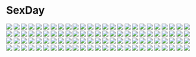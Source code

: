 # SexDay
![](https://konachan.com/image/66498119be22985610f147181ce88e73/Konachan.com%20-%20112552%20blue_eyes%20cathy_inaba%20headphones%20magnet_%28vocaloid%29%20megurine_luka%20pink_hair%20vocaloid.jpg)
![](https://konachan.com/jpeg/bed7c67ddae29d4cf8503e95eae2e6b5/Konachan.com%20-%20272462%202girls%20black_hair%20blush%20bow%20cyan%20long_hair%20pantyhose%20purple_eyes%20purple_hair%20red_eyes%20shinjou_akane%20short_hair%20skirt%20socks%20ssss.gridman%20toosaka_asagi.jpg)
![](https://konachan.com/image/82176382dedfe16cc929c18116f3c6e1/Konachan.com%20-%2091023%20black_hair%20black_rock_shooter%20blue_eyes%20fire%20kuroi_mato%20red_eyes.jpg)
![](https://konachan.com/image/35ee489320b332d00df8bf30f15233d2/Konachan.com%20-%20241732%202girls%20ainy77%20blue_hair%20bow%20christmas%20doremy_sweet%20dress%20hat%20kishin_sagume%20pink_eyes%20pink_hair%20santa_costume%20santa_hat%20short_hair%20touhou%20wings.jpg)
![](https://konachan.com/jpeg/120468902ccf012aac9d1c130b0e4f12/Konachan.com%20-%20165722%202girls%20bikini%20blue_eyes%20blue_hair%20blush%20breasts%20cleavage%20flowers%20navel%20nitroplus%20pink_eyes%20pink_hair%20razuchi%20rose%20sonico%20swimsuit%20twintails%20vocaloid.jpg)
![](https://konachan.com/image/8264071861344c96d5ffcc46296322c9/Konachan.com%20-%2021067%20dears%20green_hair%20long_hair%20red_eyes%20ren_%28dears%29.jpg)
![](https://konachan.com/image/ee745e16cb5dd535fd025e49e5d11861/Konachan.com%20-%20302635%20animal_ears%20ass%20blush%20breasts%20collar%20foxgirl%20idolmaster%20idolmaster_cinderella_girls%20nopan%20pink_eyes%20pink_hair%20ryuuno6%20tail%20thighhighs%20yumemi_riamu.jpg)
![](https://konachan.com/image/a1efef287c813eff396d0295159b46f7/Konachan.com%20-%207947%20berrys%20coca_cola%20drink%20sasaki_mutsumi%20sphere%20tsukahara_yukino.jpg)
![](https://konachan.com/image/82cac24b939fad45034b21a435b92ded/Konachan.com%20-%20135840%20eiyuu_densetsu%20falcom%20francis_%28ohne%29%20long_hair%20moon%20nayuta_no_kiseki%20noi_%28nayuta_no_kiseki%29%20purple_eyes%20purple_hair%20tagme%20twintails.jpg)
![](https://konachan.com/jpeg/15ebf98350c15ea96ef2701a0bc408a1/Konachan.com%20-%2097581%20ass%20brown_hair%20censored%20game_cg%20green_eyes%20iro_ni_ide_ni_keri_waga_koi_wa%20maid%20narumi_yuu%20penis%20pussy%20sex%20suzueda_komachi%20windmill_%28company%29.jpg)
![](https://konachan.com/image/c7f9738d25fca1db0b122d9ce3eebac5/Konachan.com%20-%20260543%20anthropomorphism%20azur_lane%20breasts%20chinese_clothes%20chinese_dress%20cleavage%20elbow_gloves%20gloves%20long_hair%20purple_eyes%20swd3e2%20twintails%20white_hair.jpg)
![](https://konachan.com/image/ab7737ba1305acf50e7bb850014c7b0e/Konachan.com%20-%2048329%20chuukarudoruhu%20panties%20skirt%20tatara_kogasa%20touhou%20umbrella%20underwear.jpg)
![](https://konachan.com/image/ac539145b074b349cb13c307d6dd298e/Konachan.com%20-%20177684%20akatsuki_%28kancolle%29%20anthropomorphism%20clouds%20fuyouchu%20hat%20kantai_collection%20long_hair%20purple_eyes%20purple_hair%20school_uniform%20skirt%20sky%20thighhighs.jpg)
![](https://konachan.com/jpeg/044117a5b4407c9fb7b9d491f24708a5/Konachan.com%20-%20293201%20building%20city%20clouds%20hatsune_miku%20sky%20sunset%20twintails%20vocaloid%20yyb.jpg)
![](https://konachan.com/jpeg/52d4bdf5048b40371e5d357375f4a9cb/Konachan.com%20-%20266920%20blonde_hair%20blush%20breasts%20clouds%20cum%20game_cg%20long_hair%20navel%20night%20nipples%20nude%20penis%20sayori%20sex%20sky%20stars%20tentacle_games%20uncensored%20water.jpg)
![](https://konachan.com/jpeg/47eb2ecb3274e7a6c166974d778de689/Konachan.com%20-%2031213%20breasts%20censored%20cum%20game_cg%20lyrical_lyric%20marmalade%20mikeou%20nipples%20open_shirt%20panties%20panty_pull%20pussy%20school_uniform%20twintails%20underwear.jpg)
![](https://konachan.com/jpeg/b3cdfa514b5349e40046dc7e3d9a525e/Konachan.com%20-%20176128%20apple%20blue_eyes%20blush%20bow%20chiri_%28atlanta%29%20chuablesoft%20flowers%20food%20fruit%20game_cg%20hinohara_kei%20long_hair%20orange_hair%20ribbons%20stairs%20torii%20yukata.jpg)
![](https://konachan.com/image/8867a27aad9996584e6fa8ea640fbab8/Konachan.com%20-%2037604%20bed%20nia_teppelin%20signed%20tengen_toppa_gurren_lagann.jpg)
![](https://konachan.com/image/5c439433881c19eec62e73b6bae09842/Konachan.com%20-%20123732%202girls%20black_hair%20black_rock_shooter%20dark_skin%20kuroi_mato%20red_eyes%20space%20white_hair%20white_rock_shooter.jpg)
![](https://konachan.com/image/39ef03ef81efbdba9381c9ade8bdb045/Konachan.com%20-%20229182%20blush%20breasts%20cleavage%20green_eyes%20long_hair%20navel%20ponytail%20purple_hair%20sheska_xue%20shorts%20sunglasses%20tattoo%20toujou_nozomi%20white.jpg)
![](https://konachan.com/image/cffd8f14df974c07677a79172061c2ec/Konachan.com%20-%2010237%20barefoot%20breasts%20brown_hair%20carnelian%20cleavage%20no_bra%20orange%20orange_hair%20quilt%20ribbons%20short_hair%20watermark.jpg)
![](https://konachan.com/jpeg/6854a45e46c2f130eceb30db84228a8e/Konachan.com%20-%20298288%20andrew%20breast_grab%20eria_the_water_charmer%20long_hair%20nipples%20wink%20yu-gi-oh.jpg)
![](https://konachan.com/image/46e32bdb4813d3211261d662d11ec0bb/Konachan.com%20-%20203345%20asutora%20hatsune_miku%20vocaloid.jpg)
![](https://konachan.com/jpeg/a655480c98ff94e50515ea74fd454dca/Konachan.com%20-%20231682%20animal_ears%20blonde_hair%20bow%20brown_hair%20fang%20flowers%20foxgirl%20hat%20long_hair%20petals%20red_eyes%20short_hair%20tail%20touhou%20wolfgirl%20yakumo_ran%20yellow_eyes.jpg)
![](https://konachan.com/image/0f287960282c0937df419e897810e828/Konachan.com%20-%20175133%20animal_ears%20bow%20hat%20long_hair%20mahou_shoujo_madoka_magica%20mahou_shoujo_madoka_magica_movie%20momoe_nagisa%20navel%20pantyhose%20red_eyes%20white_hair%20yaegorou.jpg)
![](https://konachan.com/image/08f90e59566da688c8235ad12400f157/Konachan.com%20-%20122643%20bicolored_eyes%20blonde_hair%20boku_wa_tomodachi_ga_sukunai%20hasegawa_kobato%20loli%20long_hair%20tagme%20zoom_layer.jpg)
![](https://konachan.com/image/6156ad6f10fb18c52d867244b5876275/Konachan.com%20-%20257224%20animal%20blush%20building%20christmas%20city%20close%20fish%20gray_hair%20green_eyes%20original%20reflection%20tree%20water%20wingheart.jpg)
![](https://konachan.com/image/d2b2888ac5aee10c3ce4f5b1b29e33d1/Konachan.com%20-%2023995%20jigoku_shoujo.jpg)
![](https://konachan.com/image/150c1d3335a5ebafa2f0b052092699ae/Konachan.com%20-%20109251%20animal%20arcanine%20articuno%20bird%20dog%20moltres%20pokemon%20sky%20tree%20unown%20wingull%20zapdos.jpg)
![](https://konachan.com/image/c692c72fe296285b188992f1ee510d4b/Konachan.com%20-%2071629%20japanese_clothes%20kimono%20nami%20one_piece%20orange_hair.jpg)
![](https://konachan.com/image/77280299ff30c689d2ba54323e511eba/Konachan.com%20-%20115513%20blue_hair%20cherry_blossoms%20flowers%20ilolamai%20petals%20school_uniform%20tagme%20thighhighs%20twintails.jpg)
![](https://konachan.com/jpeg/5cec8f108d10c86791fcaec58c760e87/Konachan.com%20-%20238045%20aqua_eyes%20ashfair%20black_hair%20blush%20breasts%20elma_%28maidragon%29%20glasses%20nipples%20no_bra%20see_through%20shirt%20short_hair%20wet%20white.jpg)
![](https://konachan.com/image/d83b1b355bdef76e66c80b5deffd0e11/Konachan.com%20-%20165347%20animal%20aqua_eyes%20aqua_hair%20bird%20blonde_hair%20blue_eyes%20gloves%20green_eyes%20green_hair%20gumi%20hat%20hatsune_miku%20kagamine_rin%20pink_hair%20ribbons%20vocaloid.jpg)
![](https://konachan.com/image/21099d71166543dd334d7e421cc9cf18/Konachan.com%20-%20200516%202girls%20blue_hair%20blush%20bow%20breasts%20cameltoe%20hat%20long_hair%20nagae_iku%20nipples%20no_bra%20panties%20pantyhose%20pregnant%20ribbons%20touhou%20underwear%20white.jpg)
![](https://konachan.com/image/0cc736c0f0d4c8ce8de80957e697cd5b/Konachan.com%20-%20163780%20armored_titan%20gonz_tanaka%20mikasa_ackerman%20shingeki_no_kyojin.jpg)
![](https://konachan.com/image/de013e73c12f837aed0c37da2c251a5e/Konachan.com%20-%20276266%20hanasei%20moon%20original%20scenic%20train.jpg)
![](https://konachan.com/image/ca73ca0a44dacfb7d63b05d346db0bc5/Konachan.com%20-%2055193%20alice_%28pandora_hearts%29%20pandora_hearts.jpg)
![](https://konachan.com/image/1cb64b8434d0cf31d6bd9fb23afd8ef6/Konachan.com%20-%205004%20ayasaki_hayate%20hayate_no_gotoku%20male%20sanzenin_nagi.jpg)
![](https://konachan.com/image/182c7da310c185e49104f1c5e42e0f74/Konachan.com%20-%2054026%20bikini%20blue%20blue_eyes%20blue_hair%20brown_hair%20kokonobi%20red_eyes%20sakura_musubi%20short_hair%20swimsuit.jpg)
![](https://konachan.com/jpeg/9db28c236ac2f240f8f8e9dc02f1e0a0/Konachan.com%20-%20284279%202girls%20aqua_eyes%20blush%20bra%20braids%20breasts%20cameltoe%20cleavage%20dressing%20ezoshika%20headband%20long_hair%20navel%20panties%20ponytail%20skirt%20underwear%20undressing.jpg)
![](https://konachan.com/jpeg/4c93af39864a9895931c44ae76a53d6f/Konachan.com%20-%20298039%20braids%20brown_hair%20gray_hair%20group%20hoodie%20kimono%20male%20minase_kou%20mousegirl%20original%20phone%20short_hair%20shrine%20twins%20twintails%20vocaloid%20voiceroid.jpg)
![](https://konachan.com/jpeg/f2932f5a17516039ce2f0aa87bc59547/Konachan.com%20-%20157312%20bed%20brown_hair%20cum%20game_cg%20long_hair%20mebae%20nonohara_miki%20sakura_anna%20sleeping%20tanuki_soft.jpg)
![](https://konachan.com/jpeg/e2fb4a8d11f1acb86b8a4c2dabe5e719/Konachan.com%20-%20274301%20breasts%20cameltoe%20gradient%20idolmaster%20jougasaki_mika%20long_hair%20nipples%20no_bra%20p-nekoe%20panties%20pink_eyes%20pink_hair%20ponytail%20stars%20topless%20underwear.jpg)
![](https://konachan.com/jpeg/72bd8d4fa7379895d76aee94e5f8fa21/Konachan.com%20-%20176277%20blue_eyes%20blue_hair%20chama_%28painter%29%20cirno%20fairy%20short_hair%20touhou%20wings.jpg)
![](https://konachan.com/image/e6792f8472b6a8673a1e0d2dec8ff06c/Konachan.com%20-%20242911%20building%20green_hair%20hat%20moriya_suwako%20ryougo%20short_hair%20skirt%20sky%20touhou%20tree.jpg)
![](https://konachan.com/jpeg/3a8704f008a64b4ef01203ef6b78d8b2/Konachan.com%20-%2057158%20animal_ears%20blue_eyes%20i.s.w.%20rei-sama%20tagme.jpg)
![](https://konachan.com/jpeg/d21ad8c0ce2a488a9d236171b214b4af/Konachan.com%20-%20196903%20breasts%20censored%20game_cg%20kujiragami_no_tearstilla%20long_hair%20mikagami_mamizu%20nipples%20nude%20pussy%20spread_legs%20tenkawa_mitsuki%20water%20whirlpool.jpg)
![](https://konachan.com/jpeg/58637a144b41690bb9e41d82929a9dde/Konachan.com%20-%20252500%20green_eyes%20green_hair%20hatsune_miku%20long_hair%20naka_%28nicovideo14185763%29%20signed%20twintails%20vocaloid.jpg)
![](https://konachan.com/image/6693eb3bb984c8d288d3189b1f073fb6/Konachan.com%20-%20242431%20all_male%20animal%20bandage%20blonde_hair%20blue_hair%20brown_eyes%20dog%20green_eyes%20headphones%20long_hair%20male%20seragaki_aoba%20short_hair%20tenyo0819%20watermark.jpg)
![](https://konachan.com/jpeg/9abdd4183da4f14cf1fb96a093ae86e8/Konachan.com%20-%20297491%20glasses%20horns%20original%20tameiki%20thighhighs.jpg)
![](https://konachan.com/image/9537ff33c254a770fb853cde9b96d315/Konachan.com%20-%20196614%202girls%20blue_eyes%20blush%20bow%20breasts%20choker%20cleavage%20dress%20flowers%20gloves%20headdress%20nelson%20petals%20ponytail%20rodney%20shoujo_ai%20suit%20uiu%20wedding%20wink.jpg)
![](https://konachan.com/image/00c328244a6b62d1ca25215b2211477e/Konachan.com%20-%2059620%20animal_ears%20aquarian_age%20blue_eyes%20catgirl%20mikagami_mamizu%20nozomi_yuuki%20panties%20tagme%20tail%20thighhighs%20underwear.jpg)
![](https://konachan.com/image/26ed04900e5fd4f1e2a8707b39851c4e/Konachan.com%20-%2093619%20dress%20haruna_%28kore_wa_zombie_desu_ka%3F%29%20hat%20kore_wa_zombie_desu_ka%3F%20pass-d%20purple_eyes%20thighhighs%20weapon%20white.jpg)
![](https://konachan.com/jpeg/0db2a99a816c0f6dd0dd01acad1f68bd/Konachan.com%20-%20200740%20blonde_hair%20breasts%20cleavage%20corset%20dress%20elbow_gloves%20gloves%20hat%20kirisame_marisa%20long_hair%20petals%20touhou%20untsue%20witch%20witch_hat%20yellow_eyes.jpg)
![](https://konachan.com/jpeg/c902301d4e74e0ba75c1b58edb26fcae/Konachan.com%20-%2065313%20demon%20koakuma%20pointed_ears%20touhou.jpg)
![](https://konachan.com/image/a2c701a565a7cef86e8455fe3865819c/Konachan.com%20-%20200533%20black_hair%20breast_hold%20brown_hair%20dress%20elbow_gloves%20feathers%20gloves%20group%20headdress%20instrument%20long_hair%20original%20qghy%20red_eyes%20towel%20violin.jpg)
![](https://konachan.com/jpeg/ce18f6e17fc626e0ef3da79a95eb8332/Konachan.com%20-%20230608%202girls%20blush%20boots%20bow%20brown_eyes%20brown_hair%20chibi%20dress%20flowers%20genderswap%20gloves%20hat%20headdress%20ko_kyuu%20long_hair%20pantyhose%20rose%20stars%20waifu2x%20wand.jpg)
![](https://konachan.com/jpeg/335e56dff41dad9d1e9cc44ae2a76239/Konachan.com%20-%20124206%20ball%20blonde_hair%20book%20bow%20food%20fruit%20goggles%20green_eyes%20green_hair%20group%20gumi%20kagamine_rin%20long_hair%20male%20orange%20suit%20tie%20twintails%20vocaloid.jpg)
![](https://konachan.com/image/3af8149f7fe130c54e0d7944bd4a0264/Konachan.com%20-%20177462%20akiyama_mio%20food%20grass%20hirasawa_yui%20k-on%21%20kotobuki_tsumugi%20leaves%20nakano_azusa%20school_uniform%20tainaka_ritsu.jpg)
![](https://konachan.com/jpeg/5429ad2e5dd043c819136232d7cde87f/Konachan.com%20-%20139457%20fortissimo__akkord%3Absusvier%20game_cg%20ooba_kagerou%20sagara_ichigo.jpg)
![](https://konachan.com/image/b5df53f18ea0472460d943dfcbb72bcb/Konachan.com%20-%2036104%20bra%20haruiro_ouse%20panties%20purple_software%20scan%20sugawara_kikyou%20tsukimori_hiro%20underwear%20undressing.jpg)
![](https://konachan.com/image/710087aebac93e1eb0625bd457d8e93d/Konachan.com%20-%2097739%20akemi_homura%20baseball_bat%20blue_hair%20bow%20cat_smile%20gaketsu%20green_eyes%20izumi_konata%20kaname_madoka%20kyuubee%20long_hair%20lucky_star%20purple_hair%20twintails.jpg)
![](https://konachan.com/image/93fd2260e03a2df5d25ee3a7e2c80afe/Konachan.com%20-%2047424%20kamina%20simon%20tengen_toppa_gurren_lagann%20yoko_littner.jpg)
![](https://konachan.com/image/b57b9f97db66ccd92dfdbbb3875b9d84/Konachan.com%20-%20181998%20blue_eyes%20book%20ghost%20green_eyes%20green_hair%20hatsune_miku%20megurine_luka%20pink_hair%20shoujo_ai%20twintails%20vocaloid.jpg)
![](https://konachan.com/image/fd42942ed968d0caa648fb0fee2a1854/Konachan.com%20-%20130303%20blue_hair%20original%20panties%20pink_hair%20pussy%20source_star%20uncensored%20underwear.jpg)
![](https://konachan.com/image/1d226c0e79b9bcd0a782919428dccfb0/Konachan.com%20-%20170308%20book%20brown_eyes%20brown_hair%20fai%20hidamari_sketch%20kneehighs%20school_uniform%20short_hair%20yuno.jpg)
![](https://konachan.com/image/4d4ea42b39edc04e4edc4d9f08336576/Konachan.com%20-%20110723%20animal%20bird%20blue_eyes%20brown_hair%20butterfly%20original%20sky%20vient.jpg)
![](https://konachan.com/jpeg/fd6d4eb957d6bfbabaa595a14a6cf5d6/Konachan.com%20-%20244392%20anthropomorphism%20blonde_hair%20blush%20hug%20kantai_collection%20long_hair%20momoniku%20ribbons%20scarf%20school_uniform%20skirt%20watermark%20white%20yuudachi_%28kancolle%29.jpg)
![](https://konachan.com/image/18e1f104da57be35b80fe4af21301a12/Konachan.com%20-%2017473%20amon%20witch_hunter_robin.jpg)
![](https://konachan.com/jpeg/e15ca81561c317f22513ee7cfa04057d/Konachan.com%20-%20238266%20aqua_eyes%20blonde_hair%20blush%20boku_to_koi_suru_ponkotsu_akuma%20breasts%20feathers%20fujima_emiri%20long_hair%20navel%20nipples%20nude%20sayori%20scan%20smile%20wings%20wink.jpg)
![](https://konachan.com/jpeg/c84afe6849c130da388ef88186907eb9/Konachan.com%20-%20238949%20brown_eyes%20brown_hair%20close%20long_hair%20petals%20senoo_aoi%20sword%20sword_art_online%20weapon%20yuuki_asuna.jpg)
![](https://konachan.com/jpeg/54ebfda9028ef0d1fe69241ff29a45ca/Konachan.com%20-%20244199%20araragi_karen%20bakemonogatari%20barefoot%20close%20monogatari_%28series%29%20nisemonogatari%20tagme_%28artist%29.jpg)
![](https://konachan.com/image/475b3aab15b4bdf3fcca07dd66f8fb31/Konachan.com%20-%2086963%20flowers%20headphones%20muku-no%20nene_nene%20school_uniform%20utau%20water%20wet.jpg)
![](https://konachan.com/image/220cb0c6e411d3028131e2d970987cf4/Konachan.com%20-%20173451%20all_male%20animal_ears%20blonde_hair%20chung_%28elsword%29%20elsword%20fuyugasumi%20green_eyes%20male.jpg)
![](https://konachan.com/jpeg/06b2453035023a3bb0683455bc3e3462/Konachan.com%20-%20213634%20ass%20blonde_hair%20breasts%20long_hair%20nipples%20nude%20original%20rikku_hanari%20water%20wings.jpg)
![](https://konachan.com/jpeg/d5c919b8b73c017a2b07b888c41debd7/Konachan.com%20-%20174182%20blonde_hair%20brown_hair%20dress%20game_cg%20hug%20kobuichi%20long_hair%20male%20purple_eyes%20ribbons%20saginomori_tooru%20shirley_warwick%20short_hair%20yuzusoft.jpg)
![](https://konachan.com/jpeg/c077b8f3b1e84e9265a7561f85b61b8c/Konachan.com%20-%20262034%20barefoot%20bath%20bathtub%20hatsune_miku%20mirror%20reflection%20signed%20takepon1123%20vocaloid.jpg)
![](https://konachan.com/image/814f93ea18183c54220aafd91b1774b2/Konachan.com%20-%20292549%20aqua_eyes%20arknights%20building%20cape%20city%20dress%20flowers%20gray_hair%20group%20hat%20headphones%20long_hair%20motorcycle%20paper%20ponytail%20rose%20shade%20twintails%20witch_hat.jpg)
![](https://konachan.com/image/83a0857fc78ce7c21ee2ab1741f69c39/Konachan.com%20-%20224926%20aliasing%20animal_ears%20blush%20bow%20brown_hair%20elbow_gloves%20foxgirl%20gloves%20green_eyes%20long_hair%20original%20ribbons%20saichuu%20school_uniform%20tail%20thighhighs.jpg)
![](https://konachan.com/jpeg/aa6bb8bb1342b5995987faa0f80e8c6c/Konachan.com%20-%20258234%20animal_ears%20blonde_hair%20gun%20lynette_bishop%20panties%20scarf%20shimada_fumikane%20strike_witches%20tail%20underwear%20waifu2x%20weapon.jpg)
![](https://konachan.com/image/6cefba45bd418d261dd62162344ff34f/Konachan.com%20-%2074736%20arakawa_under_the_bridge%20ichinomiya_kou%20kyang692%20nino_%28arakawa_under_the_bridge%29.jpg)
![](https://konachan.com/jpeg/370f8f2aa1a9337c40d0d2a6a2310336/Konachan.com%20-%20285564%20beach%20black_hair%20blue_eyes%20blush%20bow%20breast_hold%20clouds%20dress%20long_hair%20miyashita_maka%20original%20petals%20ponytail%20school_uniform%20sky%20water.jpg)
![](https://konachan.com/image/be5fc32a7c21834fa17b90a16f5629e9/Konachan.com%20-%20179171%20aqua_eyes%20imizu_%28nitro_unknown%29%20mechagirl%20original%20short_hair%20white_hair.jpg)
![](https://konachan.com/jpeg/8b2d50a9de2286dff973aeaead79bd6a/Konachan.com%20-%20303902%20aki99%20angel%20anus%20ass%20bondage%20breasts%20close%20crimvael%20ishuzoku_reviewers%20lymee%20nipples%20pussy%20spread_pussy%20uncensored%20yuri.jpg)
![](https://konachan.com/image/e0f8b1b3f43a4df82c1c0a796b96cba2/Konachan.com%20-%2025401%20eureka_seven%20kobayashi_yuji%20talho_yuuki.jpg)
![](https://konachan.com/jpeg/f7e35d526139cbfded35d6b614522424/Konachan.com%20-%2033362%20close%20kitsu_chiri%20sayonara_zetsubou_sensei.jpg)
![](https://konachan.com/image/990cf89dbb4c536e5b6fca1d803cddd3/Konachan.com%20-%20175449%20blue_eyes%20blue_hair%20hatsune_miku%20kimono%20long_hair%20michi_%28iawei%29%20snow%20tree%20twintails%20umbrella%20vocaloid%20wedding_attire%20winter%20yuki_miku.jpg)
![](https://konachan.com/image/e06e9519af6dee726aeb5c9d3ee46639/Konachan.com%20-%20102585%202girls%20loli%20sairenji_haruna%20to_love_ru%20yuuki_mikan.jpg)
![](https://konachan.com/image/e4ab421a022bd0143c70b2a9cc7daa99/Konachan.com%20-%20111491%20blue_eyes%20brown_hair%20christmas%20flowers%20green_eyes%20green_hair%20long_hair%20pink_hair%20ragnarok_online%20ribbons%20tagme%20watermark.jpg)
![](https://konachan.com/image/af2bdecdb3f45529f53875963bbcdb5f/Konachan.com%20-%20156572%202girls%20alfred%20blue_eyes%20blue_hair%20blush%20original%20pink_eyes%20pink_hair%20shoujo_ai.jpg)
![](https://konachan.com/jpeg/94da486a84605c526294270025d66e24/Konachan.com%20-%20231988%202girls%20barefoot%20black_hair%20breast_grab%20breasts%20dark_skin%20long_hair%20magic%20nude%20red_eyes%20red_hair%20rexystark%20signed%20tan_lines%20tribadism%20yuri.jpg)
![](https://konachan.com/image/c6361f80cdf1bd250993fa6b8b283bba/Konachan.com%20-%2081991%20final_fantasy%20final_fantasy_xiii%20green_eyes%20necklace%20oerba_dia_vanille%20pink_hair%20white.jpg)
![](https://konachan.com/jpeg/f3cde04fbe341b5ce8bb4ea8dc409422/Konachan.com%20-%20221650%20animal_ears%20bunnygirl%20cigarette%20cube85%20drink%20inubashiri_momiji%20kawashiro_nitori%20military%20reisen_udongein_inaba%20touhou%20wolfgirl.jpg)
![](https://konachan.com/image/9f4e08293c18b338691103d13990327c/Konachan.com%20-%2051228%20guitar%20instrument%20k-on%21%20nakano_azusa.jpg)
![](https://konachan.com/jpeg/bcc1f1453b28b7d8e1eebc6348f9a28f/Konachan.com%20-%20160792%202girls%20christa_renz%20shingeki_no_kyojin%20tears%20tokiji%20ymir_%28shingeki_no_kyojin%29.jpg)
![](https://konachan.com/image/15d05d226b736bb04bf5e7249d3624b1/Konachan.com%20-%20144425%20alcot%20barefoot%20blush%20breast_hold%20breasts%20brown_hair%20cleavage%20game_cg%20green_eyes%20kirihara_saori%20long_hair%20naka_no_hito_nado_inai%20narumi_yuu%20topless.jpg)
![](https://konachan.com/jpeg/80416031114d7fb78790dd68695829a8/Konachan.com%20-%20260535%20bra%20breasts%20censored%20chabashira_sae%20ginhaha%20gray_hair%20long_hair%20navel%20nipples%20open_shirt%20ponytail%20pussy%20spread_legs%20torn_clothes%20underwear%20yellow_eyes.jpg)
![](https://konachan.com/image/68cea00860f6cc2dc30ebc5c777832a7/Konachan.com%20-%20236740%20black_hair%20clouds%20japanese_clothes%20long_hair%20mclelun%20miko%20original%20shade%20shrine%20sky%20stairs%20sunset%20torii.jpg)
![](https://konachan.com/jpeg/dd5cb3eb5deb85874d70cbf6777e6e56/Konachan.com%20-%20300198%20animal_ears%20barefoot%20blush%20catgirl%20gray_hair%20loli%20mannaku%20navel%20nawa_horang-inim%20rangyi%20shorts%20tail%20yellow_eyes.jpg)
![](https://konachan.com/image/b23758138d03090b089059cde2231afb/Konachan.com%20-%20248803%20building%20clouds%20nobody%20original%20rapt_%2847256%29%20scenic%20sky%20tree%20water%20waterfall.jpg)
